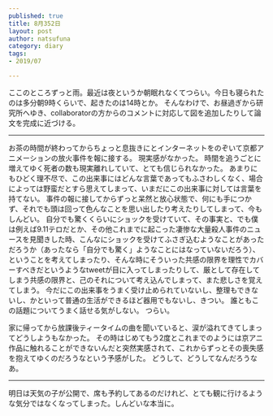 ```yaml
--- 
published: true
title: 8月352日
layout: post
author: natsufuna
category: diary
tags: 
- 2019/07

---
```


ここのところずっと雨。最近は夜というか朝眠れなくてつらい。今日も寝られたのは多分朝9時くらいで、起きたのは14時とか。
そんなわけで、お昼過ぎから研究所へゆき、collaboratorの方からのコメントに対応して図を追加したりして論文を完成に近づける。

---

お茶の時間が終わってからちょっと息抜きにとインターネットをのぞいて京都アニメーションの放火事件を報に接する。
現実感がなかった。
時間を追うごとに増えてゆく死者の数も現実離れしていて、とても信じられなかった。
あまりにもひどく理不尽で、この出来事にはどんな言葉であってもふさわしくなく、場合によっては野蛮だとすら思えてしまって、いまだにこの出来事に対しては言葉を持てない。
事件の報に接してからずっと呆然と放心状態で、何にも手につかず、それでも頭は回って色んなことを思い出したり考えたりしてしまって、今もしんどい。
自分でも驚くくらいにショックを受けていて、その事実と、でも僕は例えば9.11テロだとか、その他これまでに起こった凄惨な大量殺人事件のニュースを見聞きした時、こんなにショックを受けてふさぎ込むようなことがあっただろうか（あったなら「自分でも驚く」ようなことにはなっていないだろう）、ということを考えてしまったり、そんな時にそういった共感の限界を理性でカバーすべきだというようなtweetが目に入ってしまったりして、厳として存在してしまう共感の限界と、己のそれについて考え込んでしまって、また悲しさを覚えてしまう。
今だにこの出来事をうまく受け止められていないし、整理もできないし、かといって普通の生活ができるほど器用でもないし、きつい。
誰ともこの話題についてうまく話せる気がしない。
つらい。

家に帰ってから放課後ティータイムの曲を聞いていると、涙が溢れてきてしまってどうしようもなかった。
その時はじめてもう2度とこれまでのようには京アニ作品に触れることができないんだと突然実感されて、これからずっとその喪失感を抱えてゆくのだろうなという予感がした。
どうして、どうしてなんだろうなあ。

---

明日は天気の子が公開で、席も予約してあるのだけれど、とても観に行けるような気分ではなくなってしまった。しんどいな本当に。

